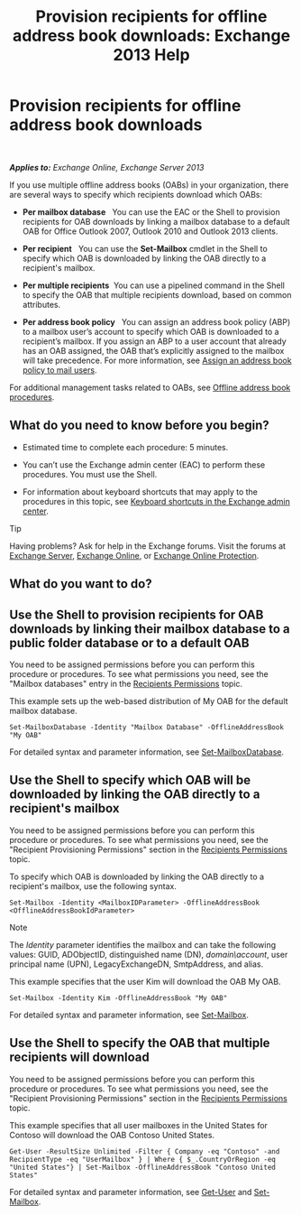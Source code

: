 ﻿---
title: 'Provision recipients for offline address book downloads: Exchange 2013 Help'
TOCTitle: Provision recipients for offline address book downloads
ms:assetid: 141751ac-16d3-4e3c-b70c-004aeedcb5a0
ms:mtpsurl: https://technet.microsoft.com/en-us/library/Aa996345(v=EXCHG.150)
ms:contentKeyID: 49289179
ms.date: 12/10/2017
mtps_version: v=EXCHG.150
---

# Provision recipients for offline address book downloads

 

_**Applies to:** Exchange Online, Exchange Server 2013_


If you use multiple offline address books (OABs) in your organization, there are several ways to specify which recipients download which OABs:

  - **Per mailbox database**   You can use the EAC or the Shell to provision recipients for OAB downloads by linking a mailbox database to a default OAB for Office Outlook 2007, Outlook 2010 and Outlook 2013 clients.

  - **Per recipient**   You can use the **Set-Mailbox** cmdlet in the Shell to specify which OAB is downloaded by linking the OAB directly to a recipient's mailbox.

  - **Per multiple recipients**  You can use a pipelined command in the Shell to specify the OAB that multiple recipients download, based on common attributes.

  - **Per address book policy**   You can assign an address book policy (ABP) to a mailbox user’s account to specify which OAB is downloaded to a recipient’s mailbox. If you assign an ABP to a user account that already has an OAB assigned, the OAB that’s explicitly assigned to the mailbox will take precedence. For more information, see [Assign an address book policy to mail users](assign-an-address-book-policy-to-mail-users-exchange-2013-help.md).

For additional management tasks related to OABs, see [Offline address book procedures](offline-address-book-procedures-exchange-2013-help.md).

## What do you need to know before you begin?

  - Estimated time to complete each procedure: 5 minutes.

  - You can’t use the Exchange admin center (EAC) to perform these procedures. You must use the Shell.

  - For information about keyboard shortcuts that may apply to the procedures in this topic, see [Keyboard shortcuts in the Exchange admin center](keyboard-shortcuts-in-the-exchange-admin-center-exchange-online-protection-help.md).


> [!TIP]
> Having problems? Ask for help in the Exchange forums. Visit the forums at <A href="https://go.microsoft.com/fwlink/p/?linkid=60612">Exchange Server</A>, <A href="https://go.microsoft.com/fwlink/p/?linkid=267542">Exchange Online</A>, or <A href="https://go.microsoft.com/fwlink/p/?linkid=285351">Exchange Online Protection</A>.



## What do you want to do?

## Use the Shell to provision recipients for OAB downloads by linking their mailbox database to a public folder database or to a default OAB

You need to be assigned permissions before you can perform this procedure or procedures. To see what permissions you need, see the "Mailbox databases" entry in the [Recipients Permissions](recipients-permissions-exchange-2013-help.md) topic.

This example sets up the web-based distribution of My OAB for the default mailbox database.

    Set-MailboxDatabase -Identity "Mailbox Database" -OfflineAddressBook "My OAB"

For detailed syntax and parameter information, see [Set-MailboxDatabase](https://technet.microsoft.com/en-us/library/bb123971\(v=exchg.150\)).

## Use the Shell to specify which OAB will be downloaded by linking the OAB directly to a recipient's mailbox

You need to be assigned permissions before you can perform this procedure or procedures. To see what permissions you need, see the "Recipient Provisioning Permissions" section in the [Recipients Permissions](recipients-permissions-exchange-2013-help.md) topic.

To specify which OAB is downloaded by linking the OAB directly to a recipient's mailbox, use the following syntax.

    Set-Mailbox -Identity <MailboxIDParameter> -OfflineAddressBook <OfflineAddressBookIdParameter>


> [!NOTE]
> The <EM>Identity</EM> parameter identifies the mailbox and can take the following values: GUID, ADObjectID, distinguished name (DN), <EM>domain\account</EM>, user principal name (UPN), LegacyExchangeDN, SmtpAddress, and alias.



This example specifies that the user Kim will download the OAB My OAB.

    Set-Mailbox -Identity Kim -OfflineAddressBook "My OAB"

For detailed syntax and parameter information, see [Set-Mailbox](https://technet.microsoft.com/en-us/library/bb123981\(v=exchg.150\)).

## Use the Shell to specify the OAB that multiple recipients will download

You need to be assigned permissions before you can perform this procedure or procedures. To see what permissions you need, see the "Recipient Provisioning Permissions" section in the [Recipients Permissions](recipients-permissions-exchange-2013-help.md) topic.

This example specifies that all user mailboxes in the United States for Contoso will download the OAB Contoso United States.

    Get-User -ResultSize Unlimited -Filter { Company -eq "Contoso" -and RecipientType -eq "UserMailbox" } | Where { $_.CountryOrRegion -eq "United States"} | Set-Mailbox -OfflineAddressBook "Contoso United States"

For detailed syntax and parameter information, see [Get-User](https://technet.microsoft.com/en-us/library/aa996896\(v=exchg.150\)) and [Set-Mailbox](https://technet.microsoft.com/en-us/library/bb123981\(v=exchg.150\)).

